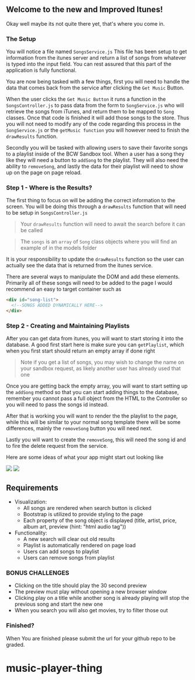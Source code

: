 ## Welcome to the new and Improved Itunes!

Okay well maybe its not quite there yet, that's where you come in.

### The Setup

You will notice a file named `SongsService.js` This file has been setup to get information from the itunes server and return a list of songs from whatever is typed into the input field. You can rest assured that this part of the application is fully functional.

You are now being tasked with a few things, first you will need to handle the data that comes back from the service after clicking the `Get Music` Button.

When the user clicks the `Get Music Button` it runs a function in the `SongsController.js` to pass data from the form to `SongService.js` who will retrieve the songs from iTunes, and return them to be mapped to `Song` classes. Once that code is finished it will add those songs to the store. Thus you will not need to modify any of the code regarding this process in the `SongService.js` or the `getMusic function` you will however need to finish the `drawResults` function.

Secondly you will be tasked with allowing users to save their favorite songs to a playlist inside of the BCW Sandbox tool. When a user has a song they like they will need a button to `addSong` to the playlist. They will also need the ability to `removeSong`, and lastly the data for their playlist will need to show up on the page on page reload.

### Step 1 - Where is the Results?

The first thing to focus on will be adding the correct information to the screen. You will be doing this through a `drawResults` function that will need to be setup in `SongsController.js`

> Your `drawResults` function will need to await the search before it can be called

> The `songs` is an `array` of `Song` class objects where you will find an example of in the models folder

It is your responsibility to update the `drawResults` function so the user can actually see the data that is returned from the itunes service.

There are several ways to manipulate the DOM and add these elements. Primarily all of these songs will need to be added to the page I would recommend an easy to target container such as

```html
<div id="song-list">
  <!--SONGS ADDED DYNAMICALLY HERE-->
</div>
```

### Step 2 - Creating and Maintaining Playlists

After you can get data from itunes, you will want to start storing it into the database. A good first start here is make sure you can `getPlaylist`, which when you first start should return an empty array if done right

> Note if you get a list of songs, you may wish to change the name on your sandbox request, as likely another user has already used that one

Once you are getting back the empty array, you will want to start setting up the `addSong` method so that you can start adding things to the database, remember you cannot pass a full object from the HTML to the Controller so you will need to pass the songs id instead.

After that is working you will want to render the the playlist to the page, while this will be similar to your normal song template there will be some differences, mainly the `removeSong` button you will need next.

Lastly you will want to create the `removeSong`, this will need the song id and to fire the delete request from the service.

Here are some ideas of what your app might start out looking like

<div>
  <img class="img-responsive" src="/MobileView.png" />
  <img class="img-responsive" src="/DestopView.png" />
</div>

## Requirements

- Visualization:
  - All songs are rendered when search button is clicked
  - Bootstrap is utilized to provide styling to the page
  - Each property of the song object is displayed (title, artist, price, album art, preview (hint: "html audio tag"))
- Functionality:
  - A new search will clear out old results
  - Playlist is automatically rendered on page load
  - Users can add songs to playlist
  - Users can remove songs from playlist

### BONUS CHALLENGES

- Clicking on the title should play the 30 second preview
- The preview must play without opening a new browser window
- Clicking play on a title while another song is already playing will stop the previous song and start the new one
- When you search you will also get movies, try to filter those out

### Finished?

When You are finished please submit the url for your github repo to be graded.
# music-player-thing
